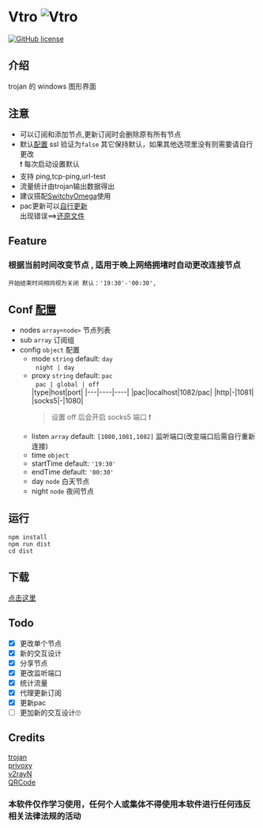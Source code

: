 # Vtro ![Vtro](./tray.ico)

[![GitHub license](https://img.shields.io/github/license/wk989898/Vtro)](https://github.com/wk989898/Vtro/blob/master/LICENSE)

## 介绍

trojan 的 windows 图形界面

## 注意

- 可以订阅和添加节点,更新订阅时会删除原有所有节点
- 默认[配置](extra-trojan/config.json) ssl 验证为`false` 其它保持默认，如果其他选项里没有则需要请自行更改  
  ❗ 每次启动设置默认 
- 支持 ping,tcp-ping,url-test
- 流量统计由trojan输出数据得出
- 建议搭配[SwitchyOmega](https://github.com/FelisCatus/SwitchyOmega)使用
- pac更新可以[自行更新](./proxy/fetchPAC.js)  
出现错误==>[还原文件](./proxy/_proxy.pac)


## Feature

### 根据当前时间改变节点 , 适用于晚上网络拥堵时自动更改连接节点

`开始结束时间相同视为关闭 默认：'19:30'-'00:30',`

## Conf [配置](./extra-trojan/conf.json)

- nodes `array<node>` 节点列表
- sub `array` 订阅组
- config `object` 配置
  - mode `string` default: `day`  
    &nbsp;&nbsp;`night | day`
  - proxy `string` default: `pac`  
    &nbsp;&nbsp;`pac | global | off`  
    |type|host|port|
    |---|----|----|
    |pac|localhost|1082/pac|
    |http|-|1081|
    |socks5|-|1080|
    > 设置 off 后会开启 socks5 端口 ❗
  - listen `array` default: `[1080,1081,1082]` 监听端口(改变端口后需自行重新连接)
  - time `object`
  - startTime default: `'19:30'`
  - endTime default: `'00:30'`
  - day `node` 白天节点
  - night `node` 夜间节点

## 运行

```shell
npm install
npm run dist
cd dist
```

## 下载

[点击这里](https://github.com/wk989898/Vtro/releases/)

## Todo

- [x] 更改单个节点
- [x] 新的交互设计
- [x] 分享节点
- [x] 更改监听端口
- [x] 统计流量  
- [x] 代理更新订阅
- [x] 更新pac
- [ ] 更加新的交互设计🙄

## Credits

[trojan](https://github.com/trojan-gfw/trojan)  
[privoxy](https://www.privoxy.org/)  
[v2rayN](https://github.com/2dust/v2rayN)  
[QRCode](https://github.com/davidshimjs/qrcodejs)

### 本软件仅作学习使用，任何个人或集体不得使用本软件进行任何违反相关法律法规的活动
